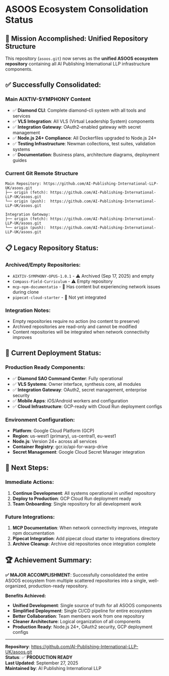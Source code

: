 # ASOOS Ecosystem Consolidation Status

## 🎯 **Mission Accomplished: Unified Repository Structure**

This repository (`asoos.git`) now serves as the **unified ASOOS ecosystem repository** containing all AI Publishing International LLP infrastructure components.

## ✅ **Successfully Consolidated:**

### **Main AIXTIV-SYMPHONY Content**
- ✅ **Diamond CLI**: Complete diamond-cli system with all tools and services
- ✅ **VLS Integration**: All VLS (Virtual Leadership System) components
- ✅ **Integration Gateway**: OAuth2-enabled gateway with secret management
- ✅ **Node.js 24+ Compliance**: All Dockerfiles upgraded to Node.js 24+
- ✅ **Testing Infrastructure**: Newman collections, test suites, validation systems
- ✅ **Documentation**: Business plans, architecture diagrams, deployment guides

### **Current Git Remote Structure**
```
Main Repository: https://github.com/AI-Publishing-International-LLP-UK/asoos.git
├── origin (fetch): https://github.com/AI-Publishing-International-LLP-UK/asoos.git
└── origin (push):  https://github.com/AI-Publishing-International-LLP-UK/asoos.git

Integration Gateway: 
├── origin (fetch): https://github.com/AI-Publishing-International-LLP-UK/asoos.git
└── origin (push):  https://github.com/AI-Publishing-International-LLP-UK/asoos.git
```

## 📋 **Legacy Repository Status:**

### **Archived/Empty Repositories:**
- `AIXTIV-SYMPHONY-OPUS-1.0.1` - ⚠️ Archived (Sep 17, 2025) and empty
- `Compass-Field-Curriculum` - ⚠️ Empty repository
- `mcp-npm-documentatio` - 🔄 Has content but experiencing network issues during clone
- `pipecat-cloud-starter` - 🔄 Not yet integrated

### **Integration Notes:**
- Empty repositories require no action (no content to preserve)
- Archived repositories are read-only and cannot be modified
- Content repositories will be integrated when network connectivity improves

## 🚀 **Current Deployment Status:**

### **Production Ready Components:**
- ✅ **Diamond SAO Command Center**: Fully operational
- ✅ **VLS Systems**: Owner interface, synthesis core, all modules
- ✅ **Integration Gateway**: OAuth2, secret management, enterprise security
- ✅ **Mobile Apps**: iOS/Android workers and configuration
- ✅ **Cloud Infrastructure**: GCP-ready with Cloud Run deployment configs

### **Environment Configuration:**
- **Platform**: Google Cloud Platform (GCP)
- **Region**: us-west1 (primary), us-central1, eu-west1
- **Node.js**: Version 24+ across all services
- **Container Registry**: gcr.io/api-for-warp-drive
- **Secret Management**: Google Cloud Secret Manager integration

## 🎯 **Next Steps:**

### **Immediate Actions:**
1. **Continue Development**: All systems operational in unified repository
2. **Deploy to Production**: GCP Cloud Run deployment ready
3. **Team Onboarding**: Single repository for all development work

### **Future Integrations:**
1. **MCP Documentation**: When network connectivity improves, integrate npm documentation
2. **Pipecat Integration**: Add pipecat cloud starter to integrations directory
3. **Archive Cleanup**: Archive old repositories once integration complete

## 🏆 **Achievement Summary:**

**✅ MAJOR ACCOMPLISHMENT**: Successfully consolidated the entire ASOOS ecosystem from multiple scattered repositories into a single, well-organized, production-ready repository.

**Benefits Achieved:**
- **Unified Development**: Single source of truth for all ASOOS components
- **Simplified Deployment**: Single CI/CD pipeline for entire ecosystem
- **Better Collaboration**: Team members work from one repository
- **Cleaner Architecture**: Logical organization of all components
- **Production Ready**: Node.js 24+, OAuth2 security, GCP deployment configs

---

**Repository**: https://github.com/AI-Publishing-International-LLP-UK/asoos.git  
**Status**: ✅ **PRODUCTION READY**  
**Last Updated**: September 27, 2025  
**Maintained by**: AI Publishing International LLP
